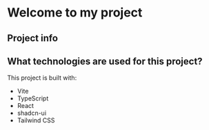 # Welcome to my project

## Project info

## What technologies are used for this project?

This project is built with:

- Vite
- TypeScript
- React
- shadcn-ui
- Tailwind CSS
